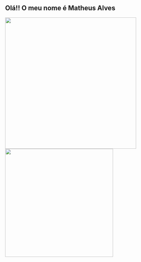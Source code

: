 ## Olá!! O meu nome é Matheus Alves

<div display ="flex" align-items="center" justify-content="center" height="180em">
  <a href="https://github.com/Matheus-HX-Alves">
  <img  width="425px" src="https://github-readme-stats.vercel.app/api?username=Matheus-HX-Alves&show_icons=true&include_all_commits=true&count_private=true&theme=react"/>
  <img  width="350px"  src="https://github-readme-stats.vercel.app/api/top-langs/?username=Matheus-HX-Alves&layout=compact&langs_count=16&theme=react"/>
<div>
